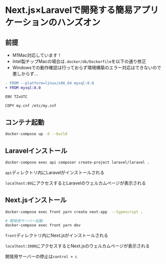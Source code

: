 # Next.js×Laravelで開発する簡易アプリケーションのハンズオン

## 前提

- M1Mac対応しています！
- Intel製チップMacの場合は`.docker/db/Dockerfile`を以下の通り修正
- Windowsでの動作確認は行っておらず環境構築のエラー対応はできないので悪しからず...

```diff
- FROM --platform=linux/x86_64 mysql:8.0
+ FROM mysql:8.0

ENV TZ=UTC

COPY my.cnf /etc/my.cnf
```

## コンテナ起動

```sh
docker-compose up -d --build
```

## Laravelインストール

```sh
docker-compose exec api composer create-project laravel/laravel .
```

`api`ディレクトリ内にLaravelがインストールされる

`localhost:80`にアクセスするとLaravelのウェルカムページが表示される

## Next.jsインストール

```sh
docker-compose exec front yarn create next-app  --typescript .

# 開発用サーバー起動
docker-compose exec front yarn dev
```

`front`ディレクトリ内にNext.jsがインストールされる

`localhost:3000`にアクセスするとNext.jsのウェルカムページが表示される

開発用サーバーの停止は`control + c`

